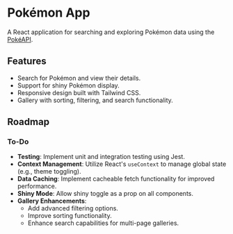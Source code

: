 # Pokémon App

A React application for searching and exploring Pokémon data using the [PokéAPI](https://pokeapi.co/).

## Features

- Search for Pokémon and view their details.
- Support for shiny Pokémon display.
- Responsive design built with Tailwind CSS.
- Gallery with sorting, filtering, and search functionality.

## Roadmap

### To-Do

- **Testing**: Implement unit and integration testing using Jest.
- **Context Management**: Utilize React's `useContext` to manage global state (e.g., theme toggling).
- **Data Caching**: Implement cacheable fetch functionality for improved performance.
- **Shiny Mode**: Allow shiny toggle as a prop on all components.
- **Gallery Enhancements**:
  - Add advanced filtering options.
  - Improve sorting functionality.
  - Enhance search capabilities for multi-page galleries.
